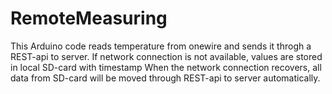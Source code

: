 # RemoteMeasuring
This Arduino code reads temperature from onewire and sends it throgh a REST-api to server.
If network connection is not available, values are stored in local SD-card with timestamp
When the network connection recovers, all data from SD-card will be moved through REST-api to server automatically.

